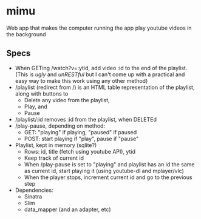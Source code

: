 mimu
====

Web app that makes the computer running the app play youtube videos in the background

Specs
-----

* When GETing /watch?v=:ytid, add video :id to the end of the playlist. (This is _ugly_ and _unRESTful_ but I can't come up with a practical and easy way to make this work using any other method)
* /playlist (redirect from /) is an HTML table representation of the playlist, along with buttons to
  * Delete any video from the playlist,
  * Play, and
  * Pause
* /playlist/:id removes :id from the playlist, when DELETEd
* /play-pause, depending on method:
  * GET: "playing" if playing, "paused" if paused
  * POST: start playing if "play", pause if "pause"
* Playlist, kept in memory (sqlite?)
  * Rows: id, title (fetch using youtube API), ytid
  * Keep track of current id
  * When /play-pause is set to "playing" and playlist has an id the same as current id, start playing it (using youtube-dl and mplayer/vlc)
  * When the player stops, increment current id and go to the previous step
* Dependencies:
  * Sinatra
  * Slim
  * data_mapper (and an adapter, etc)
  
